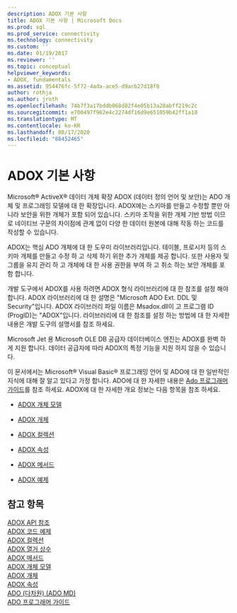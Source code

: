 ```yaml
---
description: ADOX 기본 사항
title: ADOX 기본 사항 | Microsoft Docs
ms.prod: sql
ms.prod_service: connectivity
ms.technology: connectivity
ms.custom: ''
ms.date: 01/19/2017
ms.reviewer: ''
ms.topic: conceptual
helpviewer_keywords:
- ADOX, fundamentals
ms.assetid: 954476fc-5f72-4ada-ace5-d9acb27d18f8
author: rothja
ms.author: jroth
ms.openlocfilehash: 74b7f3a17bddb068d82f4e05b13a28abff219c2c
ms.sourcegitcommit: e700497f962e4c2274df16d9e651059b42ff1a10
ms.translationtype: MT
ms.contentlocale: ko-KR
ms.lasthandoff: 08/17/2020
ms.locfileid: "88452465"
---
```

# <a name="adox-fundamentals"></a>ADOX 기본 사항
Microsoft® ActiveX® 데이터 개체 확장 ADOX (데이터 정의 언어 및 보안)는 ADO 개체 및 프로그래밍 모델에 대 한 확장입니다. ADOX에는 스키마를 만들고 수정할 뿐만 아니라 보안을 위한 개체가 포함 되어 있습니다. 스키마 조작을 위한 개체 기반 방법 이므로 네이티브 구문의 차이점에 관계 없이 다양 한 데이터 원본에 대해 작동 하는 코드를 작성할 수 있습니다.  
  
 ADOX는 핵심 ADO 개체에 대 한 도우미 라이브러리입니다. 테이블, 프로시저 등의 스키마 개체를 만들고 수정 하 고 삭제 하기 위한 추가 개체를 제공 합니다. 또한 사용자 및 그룹을 유지 관리 하 고 개체에 대 한 사용 권한을 부여 하 고 취소 하는 보안 개체를 포함 합니다.  
  
 개발 도구에서 ADOX를 사용 하려면 ADOX 형식 라이브러리에 대 한 참조를 설정 해야 합니다. ADOX 라이브러리에 대 한 설명은 "Microsoft ADO Ext. DDL 및 Security"입니다. ADOX 라이브러리 파일 이름은 Msadox.dll이 고 프로그램 ID (ProgID)는 "ADOX"입니다. 라이브러리에 대 한 참조를 설정 하는 방법에 대 한 자세한 내용은 개발 도구의 설명서를 참조 하세요.  
  
 Microsoft Jet 용 Microsoft OLE DB 공급자 데이터베이스 엔진는 ADOX를 완벽 하 게 지원 합니다. 데이터 공급자에 따라 ADOX의 특정 기능을 지원 하지 않을 수 있습니다.  
  
 이 문서에서는 Microsoft® Visual Basic® 프로그래밍 언어 및 ADO에 대 한 일반적인 지식에 대해 잘 알고 있다고 가정 합니다. ADO에 대 한 자세한 내용은 [Ado 프로그래머 가이드](../../../ado/guide/ado-programmer-s-guide.md)를 참조 하세요. ADOX에 대 한 자세한 개요 정보는 다음 항목을 참조 하세요.  
  
-   [ADOX 개체 모델](../../../ado/reference/adox-api/adox-object-model.md)  
  
-   [ADOX 개체](../../../ado/reference/adox-api/adox-objects.md)  
  
-   [ADOX 컬렉션](../../../ado/reference/adox-api/adox-collections.md)  
  
-   [ADOX 속성](../../../ado/reference/adox-api/adox-properties.md)  
  
-   [ADOX 메서드](../../../ado/reference/adox-api/adox-methods.md)  
  
-   [ADOX 예제](../../../ado/reference/adox-api/adox-code-examples.md)  
  
## <a name="see-also"></a>참고 항목  
 [ADOX API 참조](../../../ado/reference/adox-api/adox-api-reference.md)   
 [ADOX 코드 예제](../../../ado/reference/adox-api/adox-code-examples.md)   
 [ADOX 컬렉션](../../../ado/reference/adox-api/adox-collections.md)   
 [ADOX 열거 상수](../../../ado/reference/adox-api/adox-enumerated-constants.md)   
 [ADOX 메서드](../../../ado/reference/adox-api/adox-methods.md)   
 [ADOX 개체 모델](../../../ado/reference/adox-api/adox-object-model.md)   
 [ADOX 개체](../../../ado/reference/adox-api/adox-objects.md)   
 [ADOX 속성](../../../ado/reference/adox-api/adox-properties.md)   
 [ADO (다차원) (ADO MD)](../../../ado/guide/multidimensional/ado-multidimensional-ado-md.md)   
 [ADO 프로그래머 가이드](../../../ado/guide/ado-programmer-s-guide.md)
